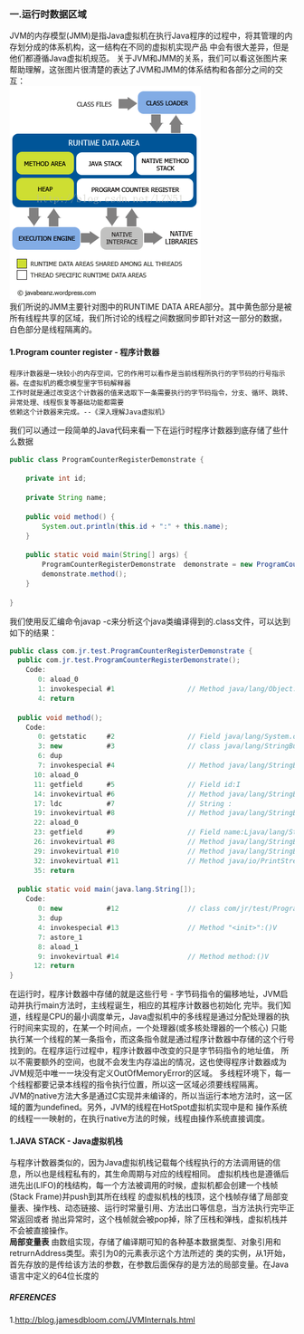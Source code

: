 ### 一.运行时数据区域
JVM的内存模型(JMM)是指Java虚拟机在执行Java程序的过程中，将其管理的内存划分成的体系机构，这一结构在不同的虚拟机实现产品
中会有很大差异，但是他们都遵循Java虚拟机规范。
关于JVM和JMM的关系，我们可以看这张图片来帮助理解，这张图片很清楚的表达了JVM和JMM的体系结构和各部分之间的交互：   
![JVM-JMM](https://github.com/ZhangLaibao/machine_gun/blob/master/images/JVM-JMM.png)    
我们所说的JMM主要针对图中的RUNTIME DATA AREA部分。其中黄色部分是被所有线程共享的区域，我们所讨论的线程之间数据同步即针对这一部分的数据，
白色部分是线程隔离的。
#### 1.Program counter register - 程序计数器
    程序计数器是一块较小的内存空间，它的作用可以看作是当前线程所执行的字节码的行号指示器。在虚拟机的概念模型里字节码解释器
    工作时就是通过改变这个计数器的值来选取下一条需要执行的字节码指令，分支、循环、跳转、异常处理、线程恢复等基础功能都需要
    依赖这个计数器来完成。--《深入理解Java虚拟机》
我们可以通过一段简单的Java代码来看一下在运行时程序计数器到底存储了些什么数据    
```java
public class ProgramCounterRegisterDemonstrate {

    private int id;

    private String name;

    public void method() {
        System.out.println(this.id + ":" + this.name);
    }

    public static void main(String[] args) {
        ProgramCounterRegisterDemonstrate  demonstrate = new ProgramCounterRegisterDemonstrate();
        demonstrate.method();
    }

}
```
我们使用反汇编命令javap -c来分析这个java类编译得到的.class文件，可以达到如下的结果：    
```java
public class com.jr.test.ProgramCounterRegisterDemonstrate {
  public com.jr.test.ProgramCounterRegisterDemonstrate();
    Code:
       0: aload_0
       1: invokespecial #1                  // Method java/lang/Object."<init>":()V
       4: return

  public void method();
    Code:
       0: getstatic     #2                  // Field java/lang/System.out:Ljava/io/PrintStream;
       3: new           #3                  // class java/lang/StringBuilder
       6: dup
       7: invokespecial #4                  // Method java/lang/StringBuilder."<init>":()V
      10: aload_0
      11: getfield      #5                  // Field id:I
      14: invokevirtual #6                  // Method java/lang/StringBuilder.append:(I)Ljava/lang/StringBuilder;
      17: ldc           #7                  // String :
      19: invokevirtual #8                  // Method java/lang/StringBuilder.append:(Ljava/lang/String;)Ljava/lang/StringBuilder;
      22: aload_0
      23: getfield      #9                  // Field name:Ljava/lang/String;
      26: invokevirtual #8                  // Method java/lang/StringBuilder.append:(Ljava/lang/String;)Ljava/lang/StringBuilder;
      29: invokevirtual #10                 // Method java/lang/StringBuilder.toString:()Ljava/lang/String;
      32: invokevirtual #11                 // Method java/io/PrintStream.println:(Ljava/lang/String;)V
      35: return

  public static void main(java.lang.String[]);
    Code:
       0: new           #12                 // class com/jr/test/ProgramCounterRegisterDemonstrate
       3: dup
       4: invokespecial #13                 // Method "<init>":()V
       7: astore_1
       8: aload_1
       9: invokevirtual #14                 // Method method:()V
      12: return
}
```

在运行时，程序计数器中存储的就是这些行号 - 字节码指令的偏移地址，JVM启动并执行main方法时，主线程诞生，相应的其程序计数器也初始化
完毕。我们知道，线程是CPU的最小调度单元，Java虚拟机中的多线程是通过分配处理器的执行时间来实现的，在某一个时间点，一个处理器(或多核处理器的一个核心)
只能执行某一个线程的某一条指令，而这条指令就是通过程序计数器中存储的这个行号找到的。在程序运行过程中，程序计数器中改变的只是字节码指令的地址值，
所以不需要额外的空间，也就不会发生内存溢出的情况，这也使得程序计数器成为JVM规范中唯一一块没有定义OutOfMemoryError的区域。
多线程环境下，每一个线程都要记录本线程的指令执行位置，所以这一区域必须要线程隔离。    
JVM的native方法大多是通过C实现并未编译的，所以当运行本地方法时，这一区域的置为undefined。另外，JVM的线程在HotSpot虚拟机实现中是和
操作系统的线程一一映射的，在执行native方法的时候，线程由操作系统直接调度。

#### 1.JAVA STACK - Java虚拟机栈
与程序计数器类似的，因为Java虚拟机栈记载每个线程执行的方法调用链的信息，所以也是线程私有的，其生命周期与对应的线程相同。
虚拟机栈也是遵循后进先出(LIFO)的栈结构，每一个方法被调用的时候，虚拟机都会创建一个栈帧(Stack Frame)并push到其所在线程
的虚拟机栈的栈顶，这个栈帧存储了局部变量表、操作栈、动态链接、运行时常量引用、方法出口等信息，当方法执行完毕正常返回或者
抛出异常时，这个栈帧就会被pop掉，除了压栈和弹栈，虚拟机栈并不会被直接操作。   
**局部变量表** 由数组实现，存储了编译期可知的各种基本数据类型、对象引用和retrurnAddress类型。索引为0的元素表示这个方法所述的
类的实例，从1开始，首先存放的是传给该方法的参数，在参数后面保存的是方法的局部变量。在Java语言中定义的64位长度的
##### RFERENCES
1.http://blog.jamesdbloom.com/JVMInternals.html